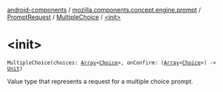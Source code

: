 [android-components](../../../index.md) / [mozilla.components.concept.engine.prompt](../../index.md) / [PromptRequest](../index.md) / [MultipleChoice](index.md) / [&lt;init&gt;](./-init-.md)

# &lt;init&gt;

`MultipleChoice(choices: `[`Array`](https://kotlinlang.org/api/latest/jvm/stdlib/kotlin/-array/index.html)`<`[`Choice`](../../-choice/index.md)`>, onConfirm: (`[`Array`](https://kotlinlang.org/api/latest/jvm/stdlib/kotlin/-array/index.html)`<`[`Choice`](../../-choice/index.md)`>) -> `[`Unit`](https://kotlinlang.org/api/latest/jvm/stdlib/kotlin/-unit/index.html)`)`

Value type that represents a request for a multiple choice prompt.

